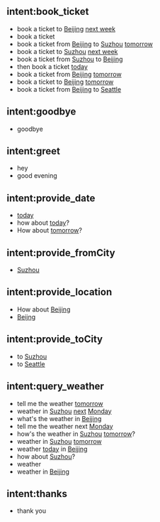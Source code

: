 ## intent:book_ticket
- book a ticket to [Beijing](toCity) [next week](date)
- book a ticket
- book a ticket from [Beijing](fromCity) to [Suzhou](toCity) [tomorrow](date)
- book a ticket to [Suzhou](toCity) [next week](date)
- book a ticket from [Suzhou](fromCity) to [Beijing](toCity)
- then book a ticket [today](date)
- book a ticket from [Beijing](fromCity) [tomorrow](date)
- book a ticket to [Beijing](toCity) [tomorrow](date)
- book a ticket from [Beijing](fromCity) to [Seattle](toCity)

## intent:goodbye
- goodbye

## intent:greet
- hey
- good evening

## intent:provide_date
- [today](date)
- how about [today](date)?
- How about [tomorrow](date)?

## intent:provide_fromCity
- [Suzhou](fromCity)

## intent:provide_location
- How about [Beijing](location)
- [Beijng](location)

## intent:provide_toCity
- to [Suzhou](toCity)
- to [Seattle](toCity)

## intent:query_weather
- tell me the weather [tomorrow](date)
- weather in [Suzhou](location) [next](date) [Monday](date)
- what's the weather in [Beijing](location)
- tell me the weather next [Monday](date)
- how's the weather in [Suzhou](location) [tomorrow](date)?
- weather in [Suzhou](location) [tomorrow](date)
- weather [today](date) in [Beijing](location)
- how about [Suzhou](location)?
- weather
- weather in [Beijing](location)

## intent:thanks
- thank you
